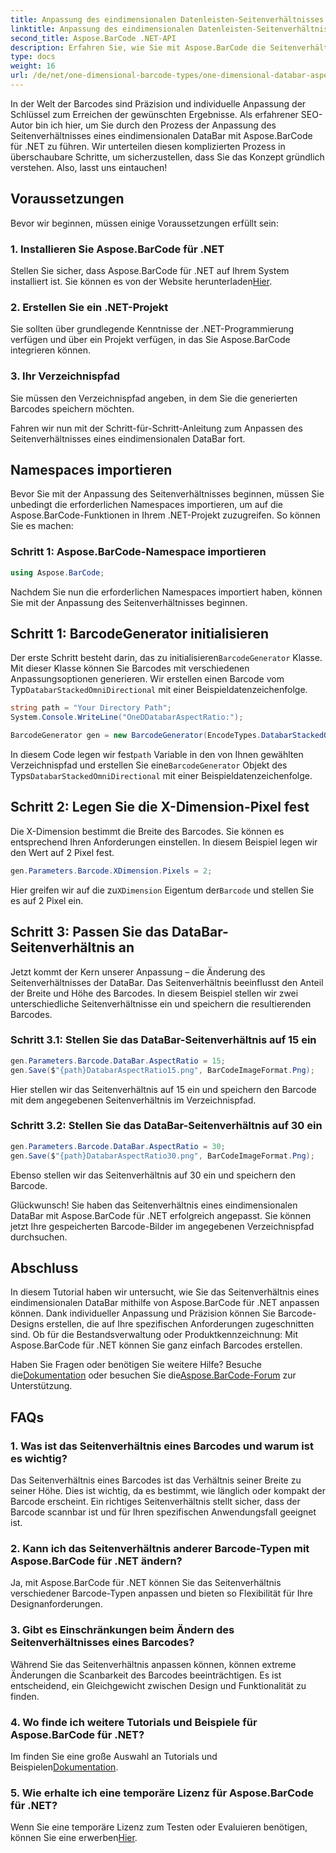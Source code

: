 ```yaml
---
title: Anpassung des eindimensionalen Datenleisten-Seitenverhältnisses
linktitle: Anpassung des eindimensionalen Datenleisten-Seitenverhältnisses
second_title: Aspose.BarCode .NET-API
description: Erfahren Sie, wie Sie mit Aspose.BarCode die Seitenverhältnisse eindimensionaler DataBars in .NET anpassen. Verbessern Sie die Präzision und das Design von Barcodes.
type: docs
weight: 16
url: /de/net/one-dimensional-barcode-types/one-dimensional-databar-aspect-ratio-customization/
---
```


In der Welt der Barcodes sind Präzision und individuelle Anpassung der Schlüssel zum Erreichen der gewünschten Ergebnisse. Als erfahrener SEO-Autor bin ich hier, um Sie durch den Prozess der Anpassung des Seitenverhältnisses eines eindimensionalen DataBar mit Aspose.BarCode für .NET zu führen. Wir unterteilen diesen komplizierten Prozess in überschaubare Schritte, um sicherzustellen, dass Sie das Konzept gründlich verstehen. Also, lasst uns eintauchen!

## Voraussetzungen

Bevor wir beginnen, müssen einige Voraussetzungen erfüllt sein:

### 1. Installieren Sie Aspose.BarCode für .NET

 Stellen Sie sicher, dass Aspose.BarCode für .NET auf Ihrem System installiert ist. Sie können es von der Website herunterladen[Hier](https://releases.aspose.com/barcode/net/).

### 2. Erstellen Sie ein .NET-Projekt

Sie sollten über grundlegende Kenntnisse der .NET-Programmierung verfügen und über ein Projekt verfügen, in das Sie Aspose.BarCode integrieren können.

### 3. Ihr Verzeichnispfad

Sie müssen den Verzeichnispfad angeben, in dem Sie die generierten Barcodes speichern möchten.

Fahren wir nun mit der Schritt-für-Schritt-Anleitung zum Anpassen des Seitenverhältnisses eines eindimensionalen DataBar fort.

## Namespaces importieren

Bevor Sie mit der Anpassung des Seitenverhältnisses beginnen, müssen Sie unbedingt die erforderlichen Namespaces importieren, um auf die Aspose.BarCode-Funktionen in Ihrem .NET-Projekt zuzugreifen. So können Sie es machen:

### Schritt 1: Aspose.BarCode-Namespace importieren

```csharp
using Aspose.BarCode;
```

Nachdem Sie nun die erforderlichen Namespaces importiert haben, können Sie mit der Anpassung des Seitenverhältnisses beginnen.

## Schritt 1: BarcodeGenerator initialisieren

 Der erste Schritt besteht darin, das zu initialisieren`BarcodeGenerator` Klasse. Mit dieser Klasse können Sie Barcodes mit verschiedenen Anpassungsoptionen generieren. Wir erstellen einen Barcode vom Typ`DatabarStackedOmniDirectional` mit einer Beispieldatenzeichenfolge.

```csharp
string path = "Your Directory Path";
System.Console.WriteLine("OneDDatabarAspectRatio:");

BarcodeGenerator gen = new BarcodeGenerator(EncodeTypes.DatabarStackedOmniDirectional, "(01)12345678901231");
```

 In diesem Code legen wir fest`path` Variable in den von Ihnen gewählten Verzeichnispfad und erstellen Sie eine`BarcodeGenerator` Objekt des Typs`DatabarStackedOmniDirectional` mit einer Beispieldatenzeichenfolge.

## Schritt 2: Legen Sie die X-Dimension-Pixel fest

Die X-Dimension bestimmt die Breite des Barcodes. Sie können es entsprechend Ihren Anforderungen einstellen. In diesem Beispiel legen wir den Wert auf 2 Pixel fest.

```csharp
gen.Parameters.Barcode.XDimension.Pixels = 2;
```

 Hier greifen wir auf die zu`XDimension` Eigentum der`Barcode` und stellen Sie es auf 2 Pixel ein.

## Schritt 3: Passen Sie das DataBar-Seitenverhältnis an

Jetzt kommt der Kern unserer Anpassung – die Änderung des Seitenverhältnisses der DataBar. Das Seitenverhältnis beeinflusst den Anteil der Breite und Höhe des Barcodes. In diesem Beispiel stellen wir zwei unterschiedliche Seitenverhältnisse ein und speichern die resultierenden Barcodes.

### Schritt 3.1: Stellen Sie das DataBar-Seitenverhältnis auf 15 ein

```csharp
gen.Parameters.Barcode.DataBar.AspectRatio = 15;
gen.Save($"{path}DatabarAspectRatio15.png", BarCodeImageFormat.Png);
```

Hier stellen wir das Seitenverhältnis auf 15 ein und speichern den Barcode mit dem angegebenen Seitenverhältnis im Verzeichnispfad.

### Schritt 3.2: Stellen Sie das DataBar-Seitenverhältnis auf 30 ein

```csharp
gen.Parameters.Barcode.DataBar.AspectRatio = 30;
gen.Save($"{path}DatabarAspectRatio30.png", BarCodeImageFormat.Png);
```

Ebenso stellen wir das Seitenverhältnis auf 30 ein und speichern den Barcode.

Glückwunsch! Sie haben das Seitenverhältnis eines eindimensionalen DataBar mit Aspose.BarCode für .NET erfolgreich angepasst. Sie können jetzt Ihre gespeicherten Barcode-Bilder im angegebenen Verzeichnispfad durchsuchen.

## Abschluss

In diesem Tutorial haben wir untersucht, wie Sie das Seitenverhältnis eines eindimensionalen DataBar mithilfe von Aspose.BarCode für .NET anpassen können. Dank individueller Anpassung und Präzision können Sie Barcode-Designs erstellen, die auf Ihre spezifischen Anforderungen zugeschnitten sind. Ob für die Bestandsverwaltung oder Produktkennzeichnung: Mit Aspose.BarCode für .NET können Sie ganz einfach Barcodes erstellen.

 Haben Sie Fragen oder benötigen Sie weitere Hilfe? Besuche die[Dokumentation](https://reference.aspose.com/barcode/net/) oder besuchen Sie die[Aspose.BarCode-Forum](https://forum.aspose.com/c/barcode/13) zur Unterstützung.

## FAQs

### 1. Was ist das Seitenverhältnis eines Barcodes und warum ist es wichtig?

Das Seitenverhältnis eines Barcodes ist das Verhältnis seiner Breite zu seiner Höhe. Dies ist wichtig, da es bestimmt, wie länglich oder kompakt der Barcode erscheint. Ein richtiges Seitenverhältnis stellt sicher, dass der Barcode scannbar ist und für Ihren spezifischen Anwendungsfall geeignet ist.

### 2. Kann ich das Seitenverhältnis anderer Barcode-Typen mit Aspose.BarCode für .NET ändern?

Ja, mit Aspose.BarCode für .NET können Sie das Seitenverhältnis verschiedener Barcode-Typen anpassen und bieten so Flexibilität für Ihre Designanforderungen.

### 3. Gibt es Einschränkungen beim Ändern des Seitenverhältnisses eines Barcodes?

Während Sie das Seitenverhältnis anpassen können, können extreme Änderungen die Scanbarkeit des Barcodes beeinträchtigen. Es ist entscheidend, ein Gleichgewicht zwischen Design und Funktionalität zu finden.

### 4. Wo finde ich weitere Tutorials und Beispiele für Aspose.BarCode für .NET?

 Im finden Sie eine große Auswahl an Tutorials und Beispielen[Dokumentation](https://reference.aspose.com/barcode/net/).

### 5. Wie erhalte ich eine temporäre Lizenz für Aspose.BarCode für .NET?

 Wenn Sie eine temporäre Lizenz zum Testen oder Evaluieren benötigen, können Sie eine erwerben[Hier](https://purchase.aspose.com/temporary-license/).


